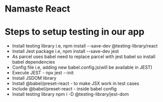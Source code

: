 # Namaste React

# Steps to setup testing in our app

- Install testing library i.e, npm install --save-dev @testing-library/react
- Install Jest package i.e, npm install --save-dev jest
- As parcel uses babel need to replace parcel with jest babel so install babel dependencies
- Config file i.e, adding new babel.config.js(will be available in JEST)
- Execute JEST - npx jest --init
- Install JSDOM library
- Install @babel/preset-react - to make JSX work in test cases
- Include @babel/preset-react - inside babel config
- Install testing library npm i -D @testing-library/jest-dom
